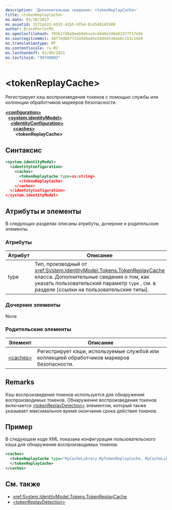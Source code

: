 ```yaml
---
description: 'Дополнительные сведения: <tokenReplayCache>'
title: <tokenReplayCache>
ms.date: 03/30/2017
ms.assetid: 1572ab23-6933-41b5-bfb4-0c4548145500
author: BrucePerlerMS
ms.openlocfilehash: 793b1f88a9eeb0ebce4cd440e248e81377f17e9b
ms.sourcegitcommit: ddf7edb67715a5b9a45e3dd44536dabc153c1de0
ms.translationtype: MT
ms.contentlocale: ru-RU
ms.lasthandoff: 02/06/2021
ms.locfileid: "99749003"
---
```

# \<tokenReplayCache>

Регистрирует кэш воспроизведения токенов с помощью службы или коллекции обработчиков маркеров безопасности.  
  
[**\<configuration>**](../configuration-element.md)\
&nbsp;&nbsp;[**\<system.identityModel>**](system-identitymodel.md)\
&nbsp;&nbsp;&nbsp;&nbsp;[**\<identityConfiguration>**](identityconfiguration.md)\
&nbsp;&nbsp;&nbsp;&nbsp;&nbsp;&nbsp;[**\<caches>**](caches.md)\
&nbsp;&nbsp;&nbsp;&nbsp;&nbsp;&nbsp;&nbsp;&nbsp;**\<tokenReplayCache>**  
  
## <a name="syntax"></a>Синтаксис  
  
```xml  
<system.identityModel>  
  <identityConfiguration>  
    <caches>  
      <tokenReplayCache type=xs:string>  
      </tokenReplayCache>  
    </caches>  
  </identityConfiguration>  
</system.identityModel>  
```  
  
## <a name="attributes-and-elements"></a>Атрибуты и элементы  

 В следующих разделах описаны атрибуты, дочерние и родительские элементы.  
  
### <a name="attributes"></a>Атрибуты  
  
|Атрибут|Описание|  
|---------------|-----------------|  
|type|Тип, производный от <xref:System.IdentityModel.Tokens.TokenReplayCache> класса. Дополнительные сведения о том, как указать пользовательский параметр `type` , см. в разделе [ссылки на пользовательские типы].
  
### <a name="child-elements"></a>Дочерние элементы  

 None  
  
### <a name="parent-elements"></a>Родительские элементы  
  
|Элемент|Описание|  
|-------------|-----------------|  
|[\<caches>](caches.md)|Регистрирует кэши, используемые службой или коллекцией обработчиков маркеров безопасности.|  
  
## <a name="remarks"></a>Remarks  

 Кэш воспроизведения токенов используется для обнаружения воспроизводимых токенов. Обнаружение воспроизведения токенов включается [\<tokenReplayDetection>](tokenreplaydetection.md) элементом, который также указывает максимальное время окончания срока действия токенов.  
  
## <a name="example"></a>Пример  

 В следующем коде XML показана конфигурация пользовательского кэша для обнаружения воспроизводимых токенов.  
  
```xml  
<caches>  
  <tokenReplayCache type="MyCacheLibrary.MyTokenReplayCache, MyCacheLibrary">  
  </tokenReplayCache>  
</caches>  
```  
  
## <a name="see-also"></a>См. также

- <xref:System.IdentityModel.Tokens.TokenReplayCache>
- [\<tokenReplayDetection>](tokenreplaydetection.md)
